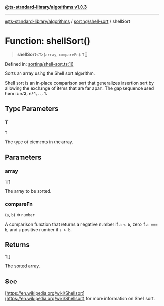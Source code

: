 [**@ts-standard-library/algorithms v1.0.3**](../../../README.md)

***

[@ts-standard-library/algorithms](../../../modules.md) / [sorting/shell-sort](../README.md) / shellSort

# Function: shellSort()

> **shellSort**\<`T`\>(`array`, `compareFn`): `T`[]

Defined in: [sorting/shell-sort.ts:16](https://github.com/gabaudette/ts-stdlib/blob/f3564012967e497619352a1e83b33c59ea25d02c/packages/algorithms/src/sorting/shell-sort.ts#L16)

Sorts an array using the Shell sort algorithm.

Shell sort is an in-place comparison sort that generalizes insertion sort
by allowing the exchange of items that are far apart. The gap sequence used
here is n/2, n/4, ..., 1.

## Type Parameters

### T

`T`

The type of elements in the array.

## Parameters

### array

`T`[]

The array to be sorted.

### compareFn

(`a`, `b`) => `number`

A comparison function that returns a negative number if `a < b`,
  zero if `a === b`, and a positive number if `a > b`.

## Returns

`T`[]

The sorted array.

## See

[https://en.wikipedia.org/wiki/Shellsort](https://en.wikipedia.org/wiki/Shellsort) for more information on Shell sort.
